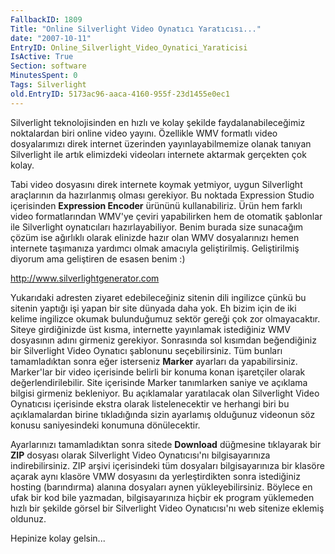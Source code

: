 ```yaml
---
FallbackID: 1809
Title: "Online Silverlight Video Oynatıcı Yaratıcısı..."
date: "2007-10-11"
EntryID: Online_Silverlight_Video_Oynatici_Yaraticisi
IsActive: True
Section: software
MinutesSpent: 0
Tags: Silverlight
old.EntryID: 5173ac96-aaca-4160-955f-23d1455e0ec1
---
```

Silverlight teknolojisinden en hızlı ve kolay şekilde
faydalanabileceğimiz noktalardan biri online video yayını. Özellikle WMV
formatlı video dosyalarımızı direk internet üzerinden yayınlayabilmemize
olanak tanıyan Silverlight ile artık elimizdeki videoları internete
aktarmak gerçekten çok kolay.

Tabi video dosyasını direk internete koymak yetmiyor, uygun Silverlight
araçlarının da hazırlanmış olması gerekiyor. Bu noktada Expression
Studio içerisinden **Expression Encoder** ürününü kullanabiliriz. Ürün
hem farklı video formatlarından WMV'ye çeviri yapabilirken hem de
otomatik şablonlar ile Silverlight oynatıcıları hazırlayabiliyor. Benim
burada size sunacağım çözüm ise ağırlıklı olarak elinizde hazır olan WMV
dosyalarınızı hemen internete taşımanıza yardımcı olmak amacıyla
geliştirilmiş. Geliştirilmiş diyorum ama geliştiren de esasen benim :)

<http://www.silverlightgenerator.com>

Yukarıdaki adresten ziyaret edebileceğiniz sitenin dili ingilizce çünkü
bu sitenin yaptığı işi yapan bir site dünyada daha yok. Eh bizim için de
iki kelime ingilizce okumak bulunduğumuz sektör gereği çok zor
olmayacaktır. Siteye girdiğinizde üst kısma, internette yayınlamak
istediğiniz WMV dosyasının adını girmeniz gerekiyor. Sonrasında sol
kısımdan beğendiğiniz bir Silverlight Video Oynatıcı şablonunu
seçebilirsiniz. Tüm bunları tamamladıktan sonra eğer isterseniz
**Marker** ayarları da yapabilirsiniz. Marker'lar bir video içerisinde
belirli bir konuma konan işaretçiler olarak değerlendirilebilir. Site
içerisinde Marker tanımlarken saniye ve açıklama bilgisi girmeniz
bekleniyor. Bu açıklamalar yaratılacak olan Silverlight Video Oynatıcısı
içerisinde ekstra olarak listelenecektir ve herhangi biri bu
açıklamalardan birine tıkladığında sizin ayarlamış olduğunuz videonun
söz konusu saniyesindeki konumuna dönülecektir.

Ayarlarınızı tamamladıktan sonra sitede **Download** düğmesine
tıklayarak bir **ZIP** dosyası olarak Silverlight Video Oynatıcısı'nı
bilgisayarınıza indirebilirsiniz. ZIP arşivi içerisindeki tüm dosyaları
bilgisayarınıza bir klasöre açarak aynı klasöre VMW dosyasını da
yerleştirdikten sonra istediğiniz hosting (barındırma) alanına dosyaları
aynen yükleyebilirsiniz. Böylece en ufak bir kod bile yazmadan,
bilgisayarınıza hiçbir ek program yüklemeden hızlı bir şekilde görsel
bir Silverlight Video Oynatıcısı'nı web sitenize eklemiş oldunuz.

Hepinize kolay gelsin...


